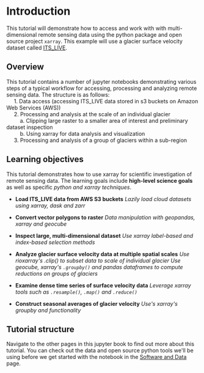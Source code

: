 # Introduction

This tutorial will demonstrate how to access and work with with multi-dimensional remote sensing data using the python package and open source project `xarray`. This example will use a glacier surface velocity dataset called [ITS_LIVE](https://its-live.jpl.nasa.gov/). 

## Overview

This tutorial contains a number of jupyter notebooks demonstrating various steps of a typical workflow for accessing, processing and analyzing remote sensing data. The structure is as follows:  
&nbsp;&nbsp;&nbsp;&nbsp; 1. Data access (accessing ITS_LIVE data stored in s3 buckets on Amazon Web Services (AWS))  
&nbsp;&nbsp;&nbsp;&nbsp; 2. Processing and analysis at the scale of an individual glacier  
&nbsp;&nbsp;&nbsp;&nbsp;&nbsp;&nbsp;&nbsp;&nbsp; a. Clipping large raster to a smaller area of interest and preliminary dataset inspection  
&nbsp;&nbsp;&nbsp;&nbsp;&nbsp;&nbsp;&nbsp;&nbsp; b. Using xarray for data analysis and visualization  
&nbsp;&nbsp;&nbsp;&nbsp; 3. Processing and analysis of a group of glaciers within a sub-region  

## Learning objectives
This tutorial demonstrates how to use xarray for scientific investigation of remote sensing data. The learning goals include **high-level science goals** as well as specific *python and xarray techniques*. 

* **Load ITS_LIVE data from AWS S3 buckets**
*Lazily load cloud datasets using xarray, dask and zarr*

* **Convert vector polygons to raster**
*Data manipulation with geopandas, xarray and geocube*

* **Inspect large, multi-dimensional dataset**
*Use xarray label-based and index-based selection methods*

* **Analyze glacier surface velocity data at multiple spatial scales**
*Use rioxarray's .clip() to subset data to scale of individual glacier*
*Use geocube, xarray's `.groupby()` and pandas dataframes to compute reductions on groups of glaciers*

* **Examine dense time series of surface velocity data**
*Leverage xarray tools such as `.resample()`, `.map()` and `.reduce()`*

* **Construct seasonal averages of glacier velocity**
*Use's xarray's groupby and functionality*

## Tutorial structure
Navigate to the other pages in this jupyter book to find out more about this tutorial. You can check out the data and open source python tools we'll be using before we get started with the notebook in the [Software and Data](software.ipynb) page. 

```{tableofcontents}
```
